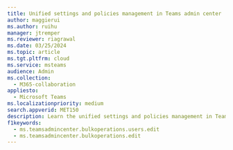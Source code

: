 ```yaml
---
title: Unified settings and policies management in Teams admin center
author: maggierui
ms.author: ruihu
manager: jtremper
ms.reviewer: riagrawal
ms.date: 03/25/2024
ms.topic: article
ms.tgt.pltfrm: cloud
ms.service: msteams
audience: Admin
ms.collection: 
  - M365-collaboration
appliesto: 
  - Microsoft Teams
ms.localizationpriority: medium
search.appverid: MET150
description: Learn the unified settings and policies management in Teams admin center in Microsoft Teams.
f1keywords: 
  - ms.teamsadmincenter.bulkoperations.users.edit
  - ms.teamsadmincenter.bulkoperations.edit
---
```

